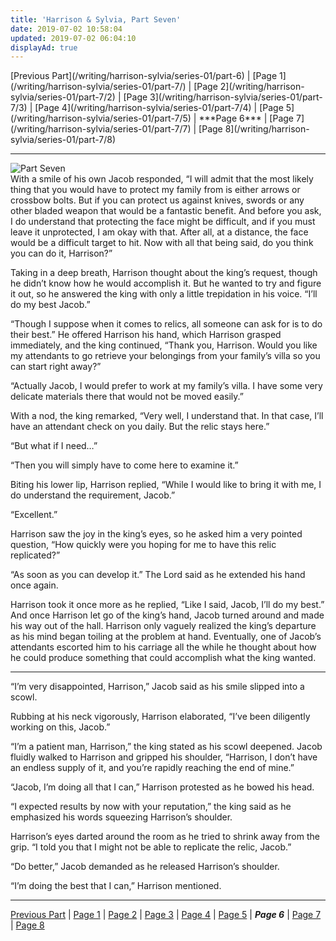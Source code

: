```yaml
---
title: 'Harrison & Sylvia, Part Seven'
date: 2019-07-02 10:58:04
updated: 2019-07-02 06:04:10
displayAd: true
---
```

<p class="center">[Previous Part](/writing/harrison-sylvia/series-01/part-6) | [Page 1](/writing/harrison-sylvia/series-01/part-7/) | [Page 2](/writing/harrison-sylvia/series-01/part-7/2) | [Page 3](/writing/harrison-sylvia/series-01/part-7/3) | [Page 4](/writing/harrison-sylvia/series-01/part-7/4) | [Page 5](/writing/harrison-sylvia/series-01/part-7/5) | <span class="current-page">***Page 6***</span> | [Page 7](/writing/harrison-sylvia/series-01/part-7/7) | [Page 8](/writing/harrison-sylvia/series-01/part-7/8) </p><hr class="clear-both center-fade"/><div class="embedded-image-right"><img src="/writing/harrison-sylvia/series-01/part-7/hs107.jpg" alt="Part Seven" style="max-height: 275px;"/></div>With a smile of his own Jacob responded, “I will admit that the most likely thing that you would have to protect my family from is either arrows or crossbow bolts.  But if you can protect us against knives, swords or any other bladed weapon that would be a fantastic benefit.  And before you ask, I do understand that protecting the face might be difficult, and if you must leave it unprotected, I am okay with that.  After all, at a distance, the face would be a difficult target to hit.  Now with all that being said, do you think you can do it, Harrison?”

Taking in a deep breath, Harrison thought about the king’s request, though he didn’t know how he would accomplish it.  But he wanted to try and figure it out, so he answered the king with only a little trepidation in his voice.  “I’ll do my best Jacob.”

“Though I suppose when it comes to relics, all someone can ask for is to do their best.”  He offered Harrison his hand, which Harrison grasped immediately, and the king continued, “Thank you, Harrison.  Would you like my attendants to go retrieve your belongings from your family’s villa so you can start right away?”

“Actually Jacob, I would prefer to work at my family’s villa.  I have some very delicate materials there that would not be moved easily.”

With a nod, the king remarked, “Very well, I understand that.  In that case, I’ll have an attendant check on you daily.  But the relic stays here.”

“But what if I need…”

“Then you will simply have to come here to examine it.”

Biting his lower lip, Harrison replied, “While I would like to bring it with me, I do understand the requirement, Jacob.”

“Excellent.”

Harrison saw the joy in the king’s eyes, so he asked him a very pointed question, “How quickly were you hoping for me to have this relic replicated?”

“As soon as you can develop it.”  The Lord said as he extended his hand once again.

Harrison took it once more as he replied, “Like I said, Jacob, I’ll do my best.”  And once Harrison let go of the king’s hand, Jacob turned around and made his way out of the hall.  Harrison only vaguely realized the king’s departure as his mind began toiling at the problem at hand.  Eventually, one of Jacob’s attendants escorted him to his carriage all the while he thought about how he could produce something that could accomplish what the king wanted.

<hr class="section-break"/> “I’m very disappointed, Harrison,” Jacob said as his smile slipped into a scowl.

Rubbing at his neck vigorously, Harrison elaborated, “I’ve been diligently working on this, Jacob.”

“I’m a patient man, Harrison,” the king stated as his scowl deepened.  Jacob  fluidly walked to Harrison and gripped his shoulder, “Harrison, I don’t  have an endless supply of it, and you’re rapidly reaching the end of  mine.”

“Jacob, I’m doing all that I can,” Harrison protested as he bowed his head.

“I expected results by now with your reputation,” the king said as he emphasized his words squeezing Harrison’s shoulder.

Harrison’s eyes darted around the room as he tried to shrink away from the grip.   “I told you that I might not be able to replicate the relic, Jacob.”

“Do better,” Jacob demanded as he released Harrison’s shoulder.

“I’m doing the best that I can,” Harrison mentioned.<hr class="clear-both center-fade"/><p class="center">[Previous Part](/writing/harrison-sylvia/series-01/part-6) | [Page 1](/writing/harrison-sylvia/series-01/part-7/) | [Page 2](/writing/harrison-sylvia/series-01/part-7/2) | [Page 3](/writing/harrison-sylvia/series-01/part-7/3) | [Page 4](/writing/harrison-sylvia/series-01/part-7/4) | [Page 5](/writing/harrison-sylvia/series-01/part-7/5) | <span class="current-page">***Page 6***</span> | [Page 7](/writing/harrison-sylvia/series-01/part-7/7) | [Page 8](/writing/harrison-sylvia/series-01/part-7/8) </p>